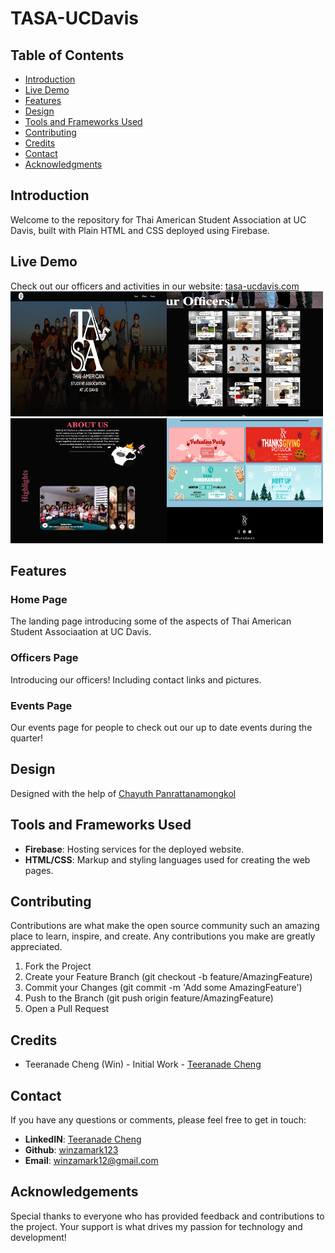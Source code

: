 # TASA-UCDavis

## Table of Contents

- [Introduction](#introduction)
- [Live Demo](#live-demo)
- [Features](#features)
- [Design](#design)
- [Tools and Frameworks Used](#tools-and-framework-used)
- [Contributing](#contributing)
- [Credits](#credits)
- [Contact](#contact)
- [Acknowledgments](#acknowledgments)

## Introduction

Welcome to the repository for Thai American Student Association at UC Davis, built with Plain HTML and CSS deployed using Firebase.

## Live Demo

Check out our officers and activities in our website: <a href="https://tasa-ucdavis.com/" target = "_blank"> tasa-ucdavis.com </a>  
<img src="./gitImages/TASA.png" alt="TASA" width="250" height="200"/><img src="./gitImages/Officers.png" alt="Officers" width="250" height="200"/>
<img src="./gitImages/AboutUs.png" alt="AboutUS" width="250" height="200"/><img src="./gitImages/Events.png" alt="Events" width="250" height="200"/>

## Features

### Home Page

The landing page introducing some of the aspects of Thai American Student Associaation at UC Davis.

### Officers Page

Introducing our officers! Including contact links and pictures.

### Events Page

Our events page for people to check out our up to date events during the quarter!

## Design

Designed with the help of <a href="https://www.instagram.com/chiny_honey/" target = "_blank"> Chayuth Panrattanamongkol </a>

## Tools and Frameworks Used

- **Firebase**: Hosting services for the deployed website.
- **HTML/CSS**: Markup and styling languages used for creating the web pages.

## Contributing

Contributions are what make the open source community such an amazing place to learn, inspire, and create. Any contributions you make are greatly appreciated.

1. Fork the Project
2. Create your Feature Branch (git checkout -b feature/AmazingFeature)
3. Commit your Changes (git commit -m 'Add some AmazingFeature')
4. Push to the Branch (git push origin feature/AmazingFeature)
5. Open a Pull Request

## Credits

- Teeranade Cheng (Win) - Initial Work - [Teeranade Cheng](#contact)

## Contact

If you have any questions or comments, please feel free to get in touch:

- **LinkedIN**: <a href="https://www.linkedin.com/in/teeranade-cheng/" target = "_blank"> Teeranade Cheng </a>
- **Github**: <a href="https://github.com/winzamark123/" target = "_blank">winzamark123 </a>
- **Email**: winzamark12@gmail.com

## Acknowledgements

Special thanks to everyone who has provided feedback and contributions to the project. Your support is what drives my passion for technology and development!
